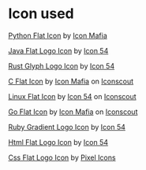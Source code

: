 # Icon used
<a href="https://iconscout.com/icons/python" target="_blank">Python Flat Icon</a> by <a href="https://iconscout.com/contributors/icon-mafia" target="_blank">Icon Mafia</a>

<a href="https://iconscout.com/icons/java" target="_blank">Java Flat  Logo Icon</a> by <a href="https://iconscout.com/contributors/icon-54" target="_blank">Icon 54</a>

<a href="https://iconscout.com/icons/rust" target="_blank">Rust Glyph  Logo Icon</a> by <a href="https://iconscout.com/contributors/icon-54" target="_blank">Icon 54</a>

<a href="https://iconscout.com/icons/c" target="_blank">C Flat Icon</a> by <a href="https://iconscout.com/contributors/icon-mafia">Icon Mafia</a> on <a href="https://iconscout.com">Iconscout</a>

<a href="https://iconscout.com/icons/linux" target="_blank">Linux Flat Icon</a> by <a href="https://iconscout.com/contributors/icon-54">Icon 54</a> on <a href="https://iconscout.com">Iconscout</a>

<a href="https://iconscout.com/icons/go" target="_blank">Go Flat Icon</a> by <a href="https://iconscout.com/contributors/icon-mafia">Icon Mafia</a> on <a href="https://iconscout.com">Iconscout</a>

<a href="https://iconscout.com/icons/ruby" target="_blank">Ruby Gradient  Logo Icon</a> by <a href="https://iconscout.com/contributors/icon-54" target="_blank">Icon 54</a>

<a href="https://iconscout.com/icons/html" target="_blank">Html Flat  Logo Icon</a> by <a href="https://iconscout.com/contributors/icon-54" target="_blank">Icon 54</a>

<a href="https://iconscout.com/icons/css" target="_blank">Css Flat  Logo Icon</a> by <a href="https://iconscout.com/contributors/pixel-icons" target="_blank">Pixel Icons</a>